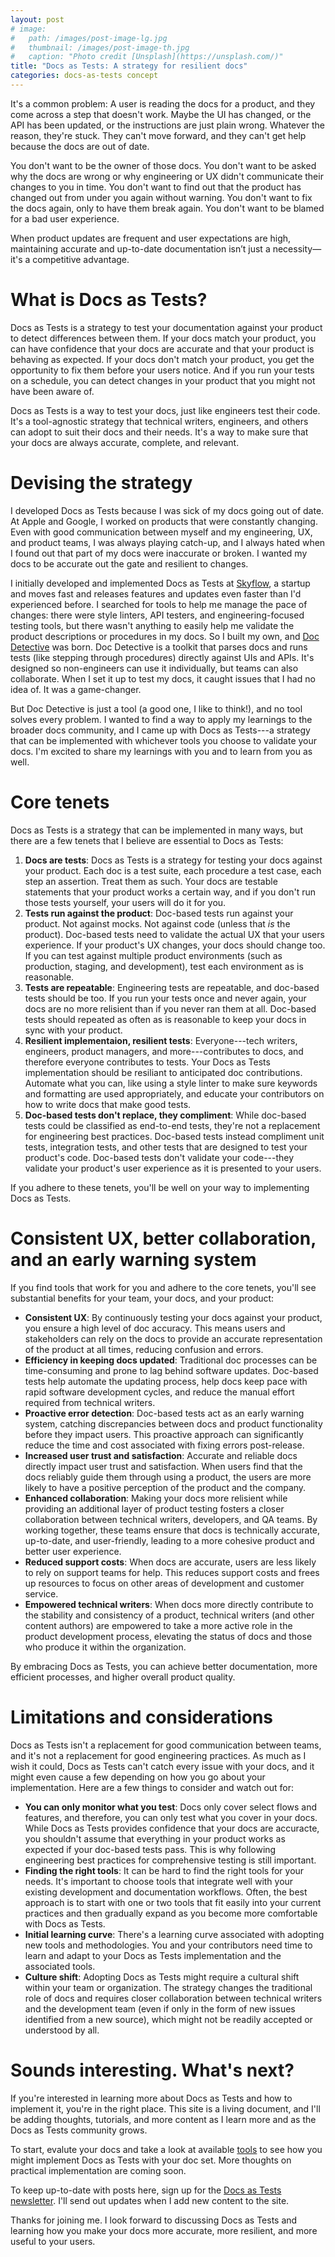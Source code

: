 ```yaml
---
layout: post
# image:
#   path: /images/post-image-lg.jpg
#   thumbnail: /images/post-image-th.jpg
#   caption: "Photo credit [Unsplash](https://unsplash.com/)"
title: "Docs as Tests: A strategy for resilient docs"
categories: docs-as-tests concept
---
```


It's a common problem: A user is reading the docs for a product, and they come across a step that doesn't work. Maybe the UI has changed, or the API has been updated, or the instructions are just plain wrong. Whatever the reason, they're stuck. They can't move forward, and they can't get help because the docs are out of date.

You don't want to be the owner of those docs. You don't want to be asked why the docs are wrong or why engineering or UX didn't communicate their changes to you in time. You don't want to find out that the product has changed out from under you again without warning. You don't want to fix the docs again, only to have them break again. You don't want to be blamed for a bad user experience.

When product updates are frequent and user expectations are high, maintaining accurate and up-to-date documentation isn’t just a necessity—it's a competitive advantage.

# What is Docs as Tests?

Docs as Tests is a strategy to test your documentation against your product to detect differences between them. If your docs match your product, you can have confidence that your docs are accurate and that your product is behaving as expected. If your docs don't match your product, you get the opportunity to fix them before your users notice. And if you run your tests on a schedule, you can detect changes in your product that you might not have been aware of.

Docs as Tests is a way to test your docs, just like engineers test their code. It's a tool-agnostic strategy that technical writers, engineers, and others can adopt to suit their docs and their needs. It's a way to make sure that your docs are always accurate, complete, and relevant.

# Devising the strategy

I developed Docs as Tests because I was sick of my docs going out of date. At Apple and Google, I worked on products that were constantly changing. Even with good communication between myself and my engineering, UX, and product teams, I was always playing catch-up, and I always hated when I found out that part of my docs were inaccurate or broken. I wanted my docs to be accurate out the gate and resilient to changes.

I initially developed and implemented Docs as Tests at [Skyflow](https://skyflow.com/), a startup and moves fast and releases features and updates even faster than I'd experienced before. I searched for tools to help me manage the pace of changes: there were style linters, API testers, and engineering-focused testing tools, but there wasn't anything to easily help me validate the product descriptions or procedures in my docs. So I built my own, and [Doc Detective](https://github.com/doc-detective/doc-detective) was born. Doc Detective is a toolkit that parses docs and runs tests (like stepping through procedures) directly against UIs and APIs. It's designed so non-engineers can use it individually, but teams can also collaborate. When I set it up to test my docs, it caught issues that I had no idea of. It was a game-changer.

But Doc Detective is just a tool (a good one, I like to think!), and no tool solves every problem. I wanted to find a way to apply my learnings to the broader docs community, and I came up with Docs as Tests---a strategy that can be implemented with whichever tools you choose to validate your docs. I'm excited to share my learnings with you and to learn from you as well.

# Core tenets

Docs as Tests is a strategy that can be implemented in many ways, but there are a few tenets that I believe are essential to Docs as Tests:

1. **Docs are tests**: Docs as Tests is a strategy for testing your docs against your product. Each doc is a test suite, each procedure a test case, each step an assertion. Treat them as such. Your docs are testable statements that your product works a certain way, and if you don't run those tests yourself, your users will do it for you.
2. **Tests run against the product**: Doc-based tests run against your product. Not against mocks. Not against code (unless that *is* the product). Doc-based tests need to validate the actual UX that your users experience. If your product's UX changes, your docs should change too. If you can test against multiple product environments (such as production, staging, and development), test each environment as is reasonable.
3. **Tests are repeatable**: Engineering tests are repeatable, and doc-based tests should be too. If you run your tests once and never again, your docs are no more relisient than if you never ran them at all. Doc-based tests should repeated as often as is reasonable to keep your docs in sync with your product.
4. **Resilient implementaion, resilient tests**: Everyone---tech writers, engineers, product managers, and more---contributes to docs, and therefore everyone contributes to tests. Your Docs as Tests implementation should be resiliant to anticipated doc contributions. Automate what you can, like using a style linter to make sure keywords and formatting are used appropriately, and educate your contributors on how to write docs that make good tests.
5. **Doc-based tests don't replace, they compliment**: While doc-based tests could be classified as end-to-end tests, they're not a replacement for engineering best practices. Doc-based tests instead compliment unit tests, integration tests, and other tests that are designed to test your product's code. Doc-based tests don't validate your code---they validate your product's user experience as it is presented to your users.

If you adhere to these tenets, you'll be well on your way to implementing Docs as Tests.

# Consistent UX, better collaboration, and an early warning system

If you find tools that work for you and adhere to the core tenets, you'll see substantial benefits for your team, your docs, and your product:

- **Consistent UX**: By continuously testing your docs against your product, you ensure a high level of doc accuracy. This means users and stakeholders can rely on the docs to provide an accurate representation of the product at all times, reducing confusion and errors.
- **Efficiency in keeping docs updated**: Traditional doc processes can be time-consuming and prone to lag behind software updates. Doc-based tests help automate the updating process, help docs keep pace with rapid software development cycles, and reduce the manual effort required from technical writers.
- **Proactive error detection**: Doc-based tests act as an early warning system, catching discrepancies between docs and product functionality before they impact users. This proactive approach can significantly reduce the time and cost associated with fixing errors post-release.
- **Increased user trust and satisfaction**: Accurate and reliable docs directly impact user trust and satisfaction. When users find that the docs reliably guide them through using a product, the users are more likely to have a positive perception of the product and the company.
- **Enhanced collaboration**: Making your docs more relisient while providing an additional layer of product testing fosters a closer collaboration between technical writers, developers, and QA teams. By working together, these teams ensure that docs is technically accurate, up-to-date, and user-friendly, leading to a more cohesive product and better user experience.
- **Reduced support costs**: When docs are accurate, users are less likely to rely on support teams for help. This reduces support costs and frees up resources to focus on other areas of development and customer service.
- **Empowered technical writers**: When docs more directly contribute to the stability and consistency of a product, technical writers (and other content authors) are empowered to take a more active role in the product development process, elevating the status of docs and those who produce it within the organization.

By embracing Docs as Tests, you can achieve better documentation, more efficient processes, and higher overall product quality.

# Limitations and considerations

Docs as Tests isn't a replacement for good communication between teams, and it's not a replacement for good engineering practices. As much as I wish it could, Docs as Tests can't catch every issue with your docs, and it might even cause a few depending on how you go about your implementation. Here are a few things to consider and watch out for:

- **You can only monitor what you test**: Docs only cover select flows and features, and therefore, you can only test what you cover in your docs. While Docs as Tests provides confidence that your docs are accuracte,  you shouldn't assume that everything in your product works as expected if your doc-based tests pass. This is why following engineering best practices for comprehensive testing is still important.
- **Finding the right tools**: It can be hard to find the right tools for your needs. It's important to choose tools that integrate well with your existing development and documentation workflows. Often, the best approach is to start with one or two tools that fit easily into your current practices and then gradually expand as you become more comfortable with Docs as Tests.
- **Initial learning curve**: There's a learning curve associated with adopting new tools and methodologies. You and your contributors need time to learn and adapt to your Docs as Tests implementation and the associated tools.
- **Culture shift**: Adopting Docs as Tests might require a cultural shift within your team or organization. The strategy changes the traditional role of docs and requires closer collaboration between technical writers and the development team (even if only in the form of new issues identified from a new source), which might not be readily accepted or understood by all.

# Sounds interesting. What's next?

If you're interested in learning more about Docs as Tests and how to implement it, you're in the right place. This site is a living document, and I'll be adding thoughts, tutorials, and more content as I learn more and as the Docs as Tests community grows.

To start, evalute your docs and take a look at available [tools](/tools) to see how you might implement Docs as Tests with your doc set. More thoughts on practical implementation are coming soon.

To keep up-to-date with posts here, sign up for the [Docs as Tests newsletter](http://eepurl.com/iHb1CE). I'll send out updates when I add new content to the site.

Thanks for joining me. I look forward to discussing Docs as Tests and learning how you make your docs more accurate, more resilient, and more useful to your users.